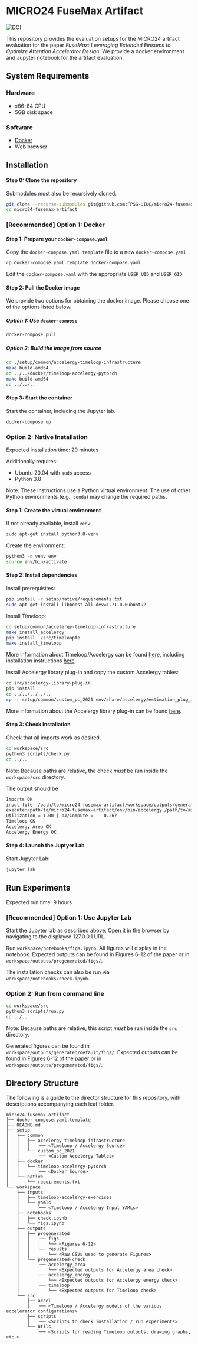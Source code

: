 # MICRO24 FuseMax Artifact

[![DOI](https://zenodo.org/badge/839495574.svg)](https://zenodo.org/doi/10.5281/zenodo.13377042)

This repository provides the evaluation setups for the MICRO24 artifact
evaluation for the paper *FuseMax: Leveraging Extended Einsums to Optimize
Attention Accelerator Design*. We provide a docker environment and Jupyter
notebook for the artifact evaluation.

## System Requirements

### Hardware

- x86-64 CPU
- 5GB disk space

### Software

- [Docker](https://www.docker.com/products/docker-desktop/)
- Web browser

## Installation

#### Step 0: Clone the repository

Submodules must also be recursively cloned.

```bash
git clone --recurse-submodules git@github.com:FPSG-UIUC/micro24-fusemax-artifact.git
cd micro24-fusemax-artifact
```

### [Recommended] Option 1: Docker

#### Step 1: Prepare your `docker-compose.yaml`

Copy the `docker-compose.yaml.template` file to a new `docker-compose.yaml`


```bash
cp docker-compose.yaml.template docker-compose.yaml
```

Edit the `docker-compose.yaml` with the appropriate `USER_UID` and `USER_GID`.

#### Step 2: Pull the Docker image

We provide two options for obtaining the docker image. Please choose one of the
options listed below.

##### Option 1: Use `docker-compose`

```bash
docker-compose pull
```

##### Option 2: Build the image from source

```bash
cd ./setup/common/accelergy-timeloop-infrastructure
make build-amd64
cd ../../docker/timeloop-accelergy-pytorch
make build-amd64
cd ../../..
```

#### Step 3: Start the container

Start the container, including the Jupyter lab.

```bash
docker-compose up
```


### Option 2: Native Installation

Expected installation time: 20 minutes

Additionally requires:
- Ubuntu 20.04 with `sudo` access
- Python 3.8

Note: These instructions use a Python virtual environment. The use of other
Python environments (e.g., `conda`) may change the required paths.

#### Step 1: Create the virtual environment

If not already available, install `venv`:
```bash
sudo apt-get install python3.8-venv
```

Create the environment:

```bash
python3 -m venv env
source env/bin/activate
```

#### Step 2: Install dependencies

Install prerequisites:

```bash
pip install -r setup/native/requirements.txt
sudo apt-get install libboost-all-dev=1.71.0.0ubuntu2
```

Install Timeloop:
```bash
cd setup/common/accelergy-timeloop-infrastructure
make install_accelergy
pip install ./src/timeloopfe
make install_timeloop
```

More information about Timeloop/Accelergy can be found
[here](https://github.com/Accelergy-Project/accelergy-timeloop-infrastructure/),
including installation instructions
[here](https://timeloop.csail.mit.edu/v4/installation).

Install Accelergy library plug-in and copy the custom Accelergy tables:
```bash
cd src/accelergy-library-plug-in
pip install .
cd ../../../../..
cp -r setup/common/custom_pc_2021 env/share/accelergy/estimation_plug_ins/accelergy-library-plugin/library
```

More information about the Accelergy library plug-in can be found
[here](https://github.com/Accelergy-Project/accelergy-library-plug-in).

#### Step 3: Check Installation

Check that all imports work as desired.

```bash
cd workspace/src
python3 scripts/check.py
cd ../..
```

Note: Because paths are relative, the check *must* be run inside the `workspace/src` directory.

The output should be
```bash
Imports OK
input file: /path/to/micro24-fusemax-artifact/workspace/outputs/generated/check/timeloop/parsed-processed-input.yaml
execute:/path/to/micro24-fusemax-artifact/env/bin/accelergy /path/to/micro24-fusemax-artifact/workspace/outputs/generated/check/timeloop/parsed-processed-input.yaml --oprefix timeloop-model. -o ./ > timeloop-model.accelergy.log 2>&1
Utilization = 1.00 | pJ/Compute =    0.267
Timeloop OK
Accelergy Area OK
Accelergy Energy OK
```

#### Step 4: Launch the Juptyer Lab

Start Jupyter Lab:
```bash
jupyter lab
```


## Run Experiments

Expected run time: 9 hours

### [Recommended] Option 1: Use Jupyter Lab

Start the Jupyter lab as described above. Open it in the browser by navigating
to the displayed 127.0.0.1 URL.

Run `workspace/notebooks/figs.ipynb`.  All figures will display in the
notebook. Expected outputs can be found in Figures 6-12 of the paper or in
`workspace/outputs/pregenerated/figs/`.

The installation checks can also be run via `workspace/notebooks/check.ipynb`.

### Option 2: Run from command line

```bash
cd workspace/src
python3 scripts/run.py
cd ../..
```

Note: Because paths are relative, this script *must* be run inside the `src` directory.

Generated figures can be found in `workspace/outputs/generated/default/figs/`.
Expected outputs can be found in Figures 6-12 of the paper or in
`workspace/outputs/pregenerated/figs/`.

## Directory Structure

The following is a guide to the director structure for this repository, with
descriptions accompanying each leaf folder.

```
micro24-fusemax-artifact
├── docker-compose.yaml.template
├── README.md
├── setup
│   ├── common
│   │   ├── accelergy-timeloop-infrastructure
│   │   │   └── <Timeloop / Accelergy Source>
│   │   └── custom_pc_2021
│   │       └── <Custom Accelergy Tables>
│   ├── docker
│   │   └── timeloop-accelergy-pytorch
│   │       └── <Docker Source>
│   └── native
│       └── requirements.txt
└── workspace
    ├── inputs
    │   ├── timeloop-accelergy-exercises
    │   └── yamls
    │       └── <Timeloop / Accelergy Input YAMLs>
    ├── notebooks
    │   ├── check.ipynb
    │   └── figs.ipynb
    ├── outputs
    │   ├── pregenerated
    │   │   ├── figs
    │   │   │   └── <Figures 6-12>
    │   │   └── results
    │   │       └── <Raw CSVs used to generate Figures>
    │   └── pregenerated-check
    │       ├── accelergy_area
    │       │   └── <Expected outputs for Accelergy area check>
    │       ├── accelergy_energy
    │       │   └── <Expected outputs for Accelergy energy check>
    │       └── timeloop
    │           └── <Expected outputs for Timeloop check>
    └── src
        ├── accel
        │   └── <Timeloop / Accelergy models of the various accelerator configurations>
        ├── scripts
        │   └── <Scripts to check installation / run experiments>
        └── utils
            └── <Scripts for reading Timeloop outputs, drawing graphs, etc.>
```
